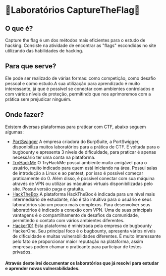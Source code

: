 # 🥷Laboratórios CaptureTheFlag🥷

## O que é?
Capture the flag é um dos métodos mais eficientes para o estudo de hacking. Consiste na atividade de encontrar as "flags" escondidas no site utilizando das habilidades de hacking. 

## Para que serve?
Ele pode ser realizado de várias formas: como competição, como desafio pessoal e como estudo.A sua utilização para aprendizado é muito interessante, já que é possível se conectar com ambientes controlados e com vários níveis de proteção, permitindo que nos aprimoremos com a prática sem prejudicar ninguém.

## Onde fazer?
Existem diversas plataformas para praticar com CTF, abaixo seguem algumas:
* [PortSwigger](https://portswigger.net/web-security/all-labs)
A empresa criadora do BurpSuite, a PortSwigger, disponibiliza muitos laboratórios para a prática de CTF. É voltada para o bugbounty e apresenta 3 níveis de dificuldade, para praticar é apenas necessário ter uma conta na plataforma.
* [TryHackMe](https://tryhackme.com/)
O TryHackMe possui ambiente muito amigável para o usuário, muito indicado para quem está iniciando na área. Possui salas de introdução a Linux e ao pentest, por isso é possível começar praticamente do 0. Além disso, é possível conectar com sua máquina através de VPN ou utilizar as máquinas virtuais disponibilizadas pelo site. Possui versão paga e gratuita.
* [HackTheBox](https://www.hackthebox.com/)
A plataforma HackTheBox é indicada para um nível mais intermediário de estudante, não é tão intuitiva para o usuário e seus laboratórios são um pouco mais complexos. Para desenvolver seus laboratórios é indicado a conexão com VPN. Uma de suas principais vantagens é o compartilhamento de desafios da comunidade, permitindo o contato com vários ambientes diferentes.
* [Hacker101](https://www.hacker101.com/)
Esta plataforma é ministrada pela empresa de bugbounty HackerOne. Seu principal foco é o bugbounty, apresenta vários níveis de dificuldade e muitas vulnerabilidades diferentes. É muito interessante pelo fato de proporcionar maior reputação na plataforma, assim empresas podem chamar o praticante para participar de testes privados.

#### Através deste irei documentar os laboratórios que já resolvi para estudar e aprender novas vulnerabilidades.
